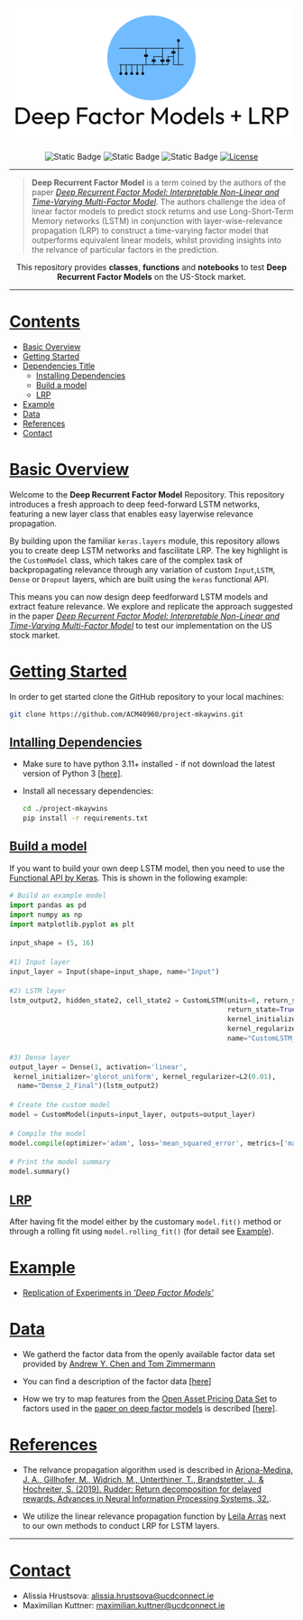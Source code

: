 <p align="center"><img width=% src="./static/logo.png" style="margin-bottom=0px"></p>
<div align="center">

![Static Badge](https://img.shields.io/badge/Python-3.11-green?style=flat-square&logo=python&logoColor=%23fff)
![Static Badge](https://img.shields.io/badge/Jupyter-1.0-green?style=flat-square&logo=jupyter&logoColor=%23fff)
![Static Badge](https://img.shields.io/badge/Tensorflow-2.13.0-orange?style=flat-square&logo=tensorflow&logoColor=%23fff)
[![License](https://img.shields.io/badge/license-MIT-red?style=flat-square)](./License)

</div>

---

> **Deep Recurrent Factor Model** is a term coined by the authors of the paper [*Deep Recurrent Factor Model: Interpretable Non-Linear and Time-Varying
> Multi-Factor Model*](https://arxiv.org/pdf/1901.11493.pdf). The authors challenge the idea of linear factor models to predict stock returns and use Long-Short-Term Memory networks (LSTM) in conjunction with layer-wise-relevance propagation (LRP) to construct a time-varying factor model that outperforms equivalent linear models, whilst providing insights into the relvance of particular factors in the prediction.



<div align=center>
This repository provides <b>classes</b>, <b>functions</b> and <b>notebooks</b>
to test <b>Deep Recurrent Factor Models</b> on the US-Stock market.
</div>

  
  

---

  

# [Contents](#contents)
 - [Basic Overview](#basic-overview)
 - [Getting Started](#getting-started) 
 - [Dependencies Title](#dependencies-title) 
    - [Installing Dependencies](#intalling-dependencies)
    - [Build a model](#build-a-model)
    - [LRP](#lrp)
 - [Example](#example)
 - [Data](#data)
 - [References](#references)
 - [Contact](#contact)


# [Basic Overview](#basic-overview)
Welcome to the **Deep Recurrent Factor Model** Repository. This repository introduces a fresh approach to deep feed-forward LSTM networks, featuring a new layer class that enables easy layerwise relevance propagation. 

By building upon the familiar `keras.layers` module, this repository allows you to create deep LSTM networks and fascilitate LRP.
The key highlight is the `CustomModel` class, which takes care of the complex task of backpropagating relevance through any variation of custom `Input`,`LSTM`, 
`Dense` or `Dropout` layers, which are built using the `keras` functional API. 

This means you can now design deep feedforward LSTM models and extract feature relevance. We explore and replicate the approach suggested in the paper [*Deep Recurrent Factor Model: Interpretable Non-Linear and Time-Varying Multi-Factor Model*](https://arxiv.org/pdf/1901.11493.pdf) to test our implementation on the US stock market.


# [Getting Started](#getting-started)

In order to get started clone the GitHub repository to your local machines:
```bash
git clone https://github.com/ACM40960/project-mkaywins.git
```

## [Intalling Dependencies](#intalling-dependencies)
- Make sure to have python 3.11+ installed - if not download the latest version of Python 3 [[here]](https://www.python.org/downloads/).

- Install all necessary dependencies:

    ```bash
    cd ./project-mkaywins
    pip install -r requirements.txt
    ```

## [Build a model](#build-a-model)

If you want to build your own deep LSTM model, then you need to 
use the [Functional API by Keras](https://keras.io/guides/functional_api/). This is shown in the following example:

```python
# Build an example model
import pandas as pd
import numpy as np
import matplotlib.pyplot as plt

input_shape = (5, 16)

#1) Input layer
input_layer = Input(shape=input_shape, name="Input")

#2) LSTM layer
lstm_output2, hidden_state2, cell_state2 = CustomLSTM(units=8, return_sequences=False,
                                                      return_state=True,
                                                      kernel_initializer='glorot_uniform',
                                                      kernel_regularizer=L2(0.01),
                                                      name="CustomLSTM_2")(input_layer)

#3) Dense layer
output_layer = Dense(1, activation='linear',
 kernel_initializer='glorot_uniform', kernel_regularizer=L2(0.01),
  name="Dense_2_Final")(lstm_output2)

# Create the custom model
model = CustomModel(inputs=input_layer, outputs=output_layer)

# Compile the model
model.compile(optimizer='adam', loss='mean_squared_error', metrics=['mae'])

# Print the model summary
model.summary()
```

## [LRP](#lrp)

After having fit the model either by the customary `model.fit()` method or through a rolling fit using `model.rolling_fit()` (for detail see [Example]()).


# [Example](#example)

- [Replication of Experiments in <i>'Deep Factor Models'</i>](./Notebooks/DeepFactorModels.ipynb)
# [Data](#data)

- We gatherd the factor data from the openly available factor data set provided by [Andrew Y. Chen and Tom Zimmermann](https://www.openassetpricing.com/data/)

-  You can find a description of the factor data [[here]](https://docs.google.com/spreadsheets/d/1WLiuWh4Uq_0wK230yXpczsb_PON0z91e_TAcUtb0rkU/edit?pli=1#gid=312865186)

- How we try to map features from the [Open Asset Pricing Data Set](https://www.openassetpricing.com/data/) to factors used in the [paper on deep factor models]((https://arxiv.org/pdf/1901.11493.pdf)) is described [[here]](./static/Data/FactorDescription.md).

# [References](#references)

- The relvance propagation algorithm used is described in <a href=https://proceedings.neurips.cc/paper_files/paper/2019/file/16105fb9cc614fc29e1bda00dab60d41-Paper.pdf> Arjona-Medina, J. A., Gillhofer, M., Widrich, M., Unterthiner, T., Brandstetter, J., & Hochreiter, S. (2019). Rudder: Return decomposition for delayed rewards. Advances in Neural Information Processing Systems, 32.</a>. 

- We utilize the linear relevance propagation function by [Leila Arras](https://github.com/ArrasL/LRP_for_LSTM) next to our own methods to conduct LRP for LSTM layers.


---

# [Contact](#contact)

- Alissia Hrustsova:  alissia.hrustsova@ucdconnect.ie
- Maximilian Kuttner: maximilian.kuttner@ucdconnect.ie
